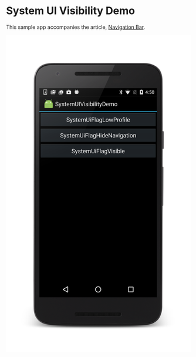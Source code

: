 # System UI Visibility Demo

This sample app accompanies the article,
[Navigation Bar](https://docs.microsoft.com/xamarin/android/user-interface/controls/navigation-bar).

![Difference navigation bar visibility options in Android app](Screenshots/screenshot.png)
